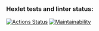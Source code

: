 ### Hexlet tests and linter status:

[![Actions Status](https://github.com/sirflyingv/frontend-project-11/workflows/hexlet-check/badge.svg)](https://github.com/sirflyingv/frontend-project-11/actions)
[![Maintainability](https://api.codeclimate.com/v1/badges/fa4c87728e41cbc4baf6/maintainability)](https://codeclimate.com/github/sirflyingv/frontend-project-11/maintainability)
